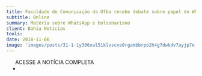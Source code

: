 ```yaml
---
title: Faculdade de Comunicação da Ufba recebe debate sobre papel do WhatsApp na eleição
subtitle: Online
summary: Matéria sobre WhatsApp e bolsonarismo
client: Bahia Notícias
tools: 
date: 2018-11-06
image: 'images/posts/31-1-1y306xal51klvscve0rgambbrpo2h4g7dwkdv7ayjp7o.png'
---
```




<div class="post__share"><ul class="share__list list-reset">ACESSE A NOTÍCIA COMPLETA<li class="share__item" style="margin-left: 10px"><a class="share__link share__facebook" style="background: #fa5657" href="https://www.bahianoticias.com.br/noticia/228777-faculdade-de-comunicacao-da-ufba-recebe-debate-sobre-papel-do-whatsapp-na-eleicao.html 
onclick=window.open(this.href, 'pop-up', 'left=20,top=20,width=500,height=500,toolbar=1,resizable=0'); return false;" title="Link" rel="nofollow"><i class="fa-solid fa-link"></i></a></li></ul></div>
<!-- <div class="gallery-box"><div class="gallery"><img src="/clipping/images/example-1.jpg" loading="lazy" alt="Project"><img src="/clipping/images/example-2.jpg" loading="lazy" alt="Project"></div><em>Gallery / <a href="https://www.freepik.com/" target="_blank">Freepic</a></em></div> -->
